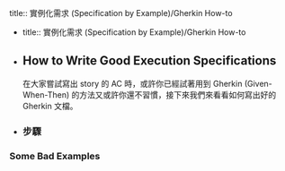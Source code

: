 title:: 實例化需求 (Specification by Example)/Gherkin How-to

- title:: 實例化需求 (Specification by Example)/Gherkin How-to
- ## How to Write Good Execution Specifications
  在大家嘗試寫出 story 的 AC 時，或許你已經試著用到 Gherkin (Given-When-Then) 的方法又或許你還不習慣，接下來我們來看看如何寫出好的 Gherkin 文檔。
- ### 步驟
### Some Bad Examples